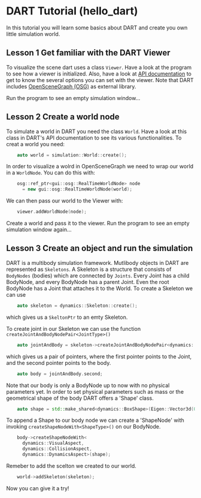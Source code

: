 # DART Tutorial (hello_dart)

In this tutorial you will learn some basics about DART and create you own little simulation world.

## Lesson 1 Get familiar with the DART Viewer
To visualize the scene dart uses a class `Viewer`.
Have a look at the program to see how a viewer is initialized. 
Also, have a look at [API documentation](https://dartsim.github.io/dart/) to get to know the several options you can set with the viewer.
Note that DART includes [OpenSceneGraph (OSG)](http://public.vrac.iastate.edu/vancegroup/docs/OpenSceneGraphReferenceDocs-3.0/index.html) as external library.

Run the program to see an empty simulation window...

## Lesson 2 Create a world node
To simulate a world in DART you need the class `World`.
Have a look at this class in DART's API documentation to see its various functionalities.
To creat a world you need:
```cpp
    auto world = simulation::World::create();
```

In order to visualize a wolrd in OpenSceneGraph we need to wrap our world in a `WorldNode`.
You can do this with:
```cpp
    osg::ref_ptr<gui::osg::RealTimeWorldNode> node
      = new gui::osg::RealTimeWorldNode(world);
``` 
We can then pass our world to the Viewer with:
```cpp    
    viewer.addWorldNode(node);
``` 
Create a world and pass it to the viewer.
Run the program to see an empty simulation window again...

## Lesson 3 Create an object and run the simulation
DART is a multibody simulation framework. Mutlibody objects in DART are represented as `Skeletons`.
A Skeleton is a structure that consists of `BodyNodes` (bodies) which are connected by `Joints`. 
Every Joint has a child BodyNode, and every BodyNode has a parent Joint. 
Even the root BodyNode has a Joint that attaches it to the World. 
To create a Skeleton we can use 

```cpp  
    auto skeleton = dynamics::Skeleton::create();
```
which gives us a `SkeltonPtr` to an emty Skeleton.

To create joint in our Skeleton we can use the function `createJointAndBodyNodePair<JointType>()`
```cpp
    auto jointAndBody = skeleton->createJointAndBodyNodePair<dynamics::FreeJoint>();
```
which gives us a pair of pointers, where the first pointer points to the Joint, and the second pointer points to the body.
```cpp
    auto body = jointAndBody.second;
```
Note that our body is only a BodyNode up to now with no physical parameters yet. 
In order to set physical parameters such as mass or the geometrical shape of the body DART offers a 'Shape' class.
```cpp
    auto shape = std::make_shared<dynamics::BoxShape>(Eigen::Vector3d(0.3, 0.3, 0.3));
```
To append a Shape to our body node we can create a 'ShapeNode' with invoking `createShapeNodeWith<ShapeType>()` on our BodyNode.
```cpp 
    body->createShapeNodeWith<
      dynamics::VisualAspect,
      dynamics::CollisionAspect,
      dynamics::DynamicsAspect>(shape);
```
Remeber to add the scelton we created to our world.
```cpp
    world->addSkeleton(skeleton);
```
Now you can give it a try!